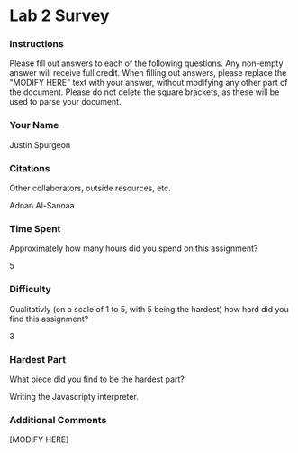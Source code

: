 Lab 2 Survey
============

### Instructions

Please fill out answers to each of the following questions.  Any non-empty answer will receive full credit.  When filling out answers, please replace the "MODIFY HERE" text with your answer, without modifying any other part of the document.  Please do not delete the square brackets, as these will be used to parse your document.

### Your Name

Justin Spurgeon

### Citations

Other collaborators, outside resources, etc.

Adnan Al-Sannaa

### Time Spent

Approximately how many hours did you spend on this assignment?

5

### Difficulty

Qualitativly (on a scale of 1 to 5, with 5 being the hardest) how hard did you find this assignment?

3

### Hardest Part

What piece did you find to be the hardest part?

Writing the Javascripty interpreter.

### Additional Comments

[MODIFY HERE]
